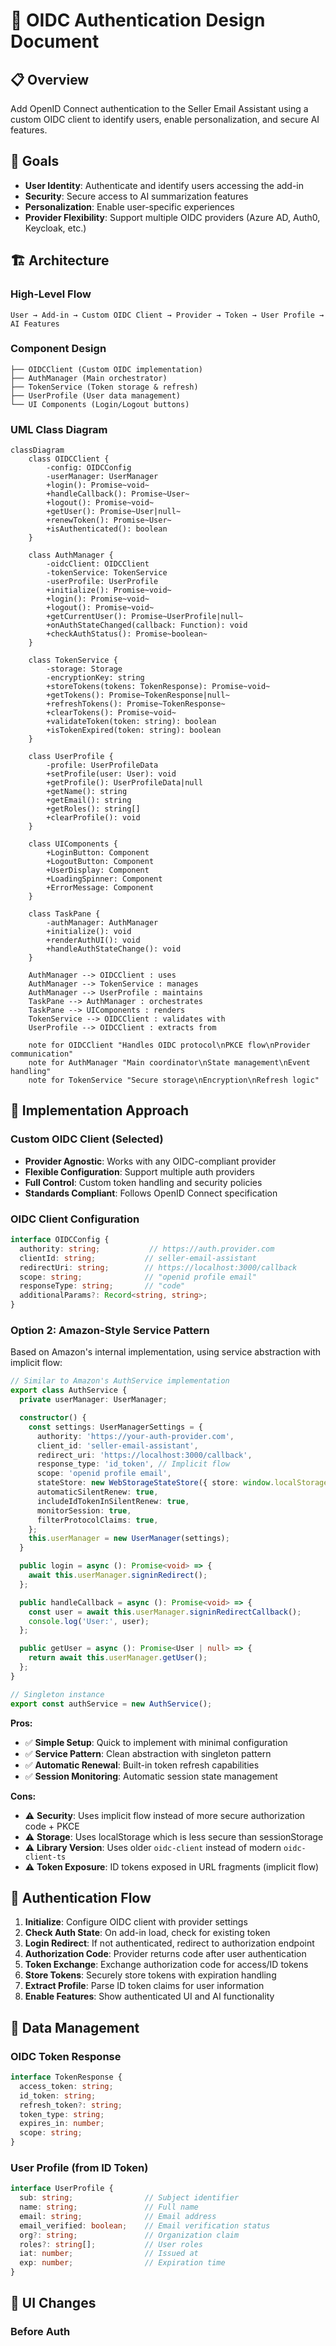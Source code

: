# 🔐 OIDC Authentication Design Document

## 📋 Overview
Add OpenID Connect authentication to the Seller Email Assistant using a custom OIDC client to identify users, enable personalization, and secure AI features.

## 🎯 Goals
- **User Identity**: Authenticate and identify users accessing the add-in
- **Security**: Secure access to AI summarization features  
- **Personalization**: Enable user-specific experiences
- **Provider Flexibility**: Support multiple OIDC providers (Azure AD, Auth0, Keycloak, etc.)

## 🏗️ Architecture

### High-Level Flow
```
User → Add-in → Custom OIDC Client → Provider → Token → User Profile → AI Features
```

### Component Design
```
├── OIDCClient (Custom OIDC implementation)
├── AuthManager (Main orchestrator)
├── TokenService (Token storage & refresh)
├── UserProfile (User data management)
└── UI Components (Login/Logout buttons)
```

### UML Class Diagram
```mermaid
classDiagram
    class OIDCClient {
        -config: OIDCConfig
        -userManager: UserManager
        +login(): Promise~void~
        +handleCallback(): Promise~User~
        +logout(): Promise~void~
        +getUser(): Promise~User|null~
        +renewToken(): Promise~User~
        +isAuthenticated(): boolean
    }

    class AuthManager {
        -oidcClient: OIDCClient
        -tokenService: TokenService
        -userProfile: UserProfile
        +initialize(): Promise~void~
        +login(): Promise~void~
        +logout(): Promise~void~
        +getCurrentUser(): Promise~UserProfile|null~
        +onAuthStateChanged(callback: Function): void
        +checkAuthStatus(): Promise~boolean~
    }

    class TokenService {
        -storage: Storage
        -encryptionKey: string
        +storeTokens(tokens: TokenResponse): Promise~void~
        +getTokens(): Promise~TokenResponse|null~
        +refreshTokens(): Promise~TokenResponse~
        +clearTokens(): Promise~void~
        +validateToken(token: string): boolean
        +isTokenExpired(token: string): boolean
    }

    class UserProfile {
        -profile: UserProfileData
        +setProfile(user: User): void
        +getProfile(): UserProfileData|null
        +getName(): string
        +getEmail(): string
        +getRoles(): string[]
        +clearProfile(): void
    }

    class UIComponents {
        +LoginButton: Component
        +LogoutButton: Component
        +UserDisplay: Component
        +LoadingSpinner: Component
        +ErrorMessage: Component
    }

    class TaskPane {
        -authManager: AuthManager
        +initialize(): void
        +renderAuthUI(): void
        +handleAuthStateChange(): void
    }

    AuthManager --> OIDCClient : uses
    AuthManager --> TokenService : manages
    AuthManager --> UserProfile : maintains
    TaskPane --> AuthManager : orchestrates
    TaskPane --> UIComponents : renders
    TokenService --> OIDCClient : validates with
    UserProfile --> OIDCClient : extracts from

    note for OIDCClient "Handles OIDC protocol\nPKCE flow\nProvider communication"
    note for AuthManager "Main coordinator\nState management\nEvent handling"
    note for TokenService "Secure storage\nEncryption\nRefresh logic"
```

## 🔧 Implementation Approach

### Custom OIDC Client (Selected)
- **Provider Agnostic**: Works with any OIDC-compliant provider
- **Flexible Configuration**: Support multiple auth providers
- **Full Control**: Custom token handling and security policies
- **Standards Compliant**: Follows OpenID Connect specification

### OIDC Client Configuration
```typescript
interface OIDCConfig {
  authority: string;           // https://auth.provider.com
  clientId: string;           // seller-email-assistant
  redirectUri: string;        // https://localhost:3000/callback
  scope: string;              // "openid profile email"
  responseType: string;       // "code"
  additionalParams?: Record<string, string>;
}
```

### Option 2: Amazon-Style Service Pattern
Based on Amazon's internal implementation, using service abstraction with implicit flow:

```typescript
// Similar to Amazon's AuthService implementation
export class AuthService {
  private userManager: UserManager;

  constructor() {
    const settings: UserManagerSettings = {
      authority: 'https://your-auth-provider.com',
      client_id: 'seller-email-assistant',
      redirect_uri: 'https://localhost:3000/callback',
      response_type: 'id_token', // Implicit flow
      scope: 'openid profile email',
      stateStore: new WebStorageStateStore({ store: window.localStorage }),
      automaticSilentRenew: true,
      includeIdTokenInSilentRenew: true,
      monitorSession: true,
      filterProtocolClaims: true,
    };
    this.userManager = new UserManager(settings);
  }

  public login = async (): Promise<void> => {
    await this.userManager.signinRedirect();
  };

  public handleCallback = async (): Promise<void> => {
    const user = await this.userManager.signinRedirectCallback();
    console.log('User:', user);
  };

  public getUser = async (): Promise<User | null> => {
    return await this.userManager.getUser();
  };
}

// Singleton instance
export const authService = new AuthService();
```

**Pros:**
- ✅ **Simple Setup**: Quick to implement with minimal configuration
- ✅ **Service Pattern**: Clean abstraction with singleton pattern
- ✅ **Automatic Renewal**: Built-in token refresh capabilities
- ✅ **Session Monitoring**: Automatic session state management

**Cons:**
- ⚠️ **Security**: Uses implicit flow instead of more secure authorization code + PKCE
- ⚠️ **Storage**: Uses localStorage which is less secure than sessionStorage
- ⚠️ **Library Version**: Uses older `oidc-client` instead of modern `oidc-client-ts`
- ⚠️ **Token Exposure**: ID tokens exposed in URL fragments (implicit flow)

## 🔄 Authentication Flow

1. **Initialize**: Configure OIDC client with provider settings
2. **Check Auth State**: On add-in load, check for existing token
3. **Login Redirect**: If not authenticated, redirect to authorization endpoint
4. **Authorization Code**: Provider returns code after user authentication
5. **Token Exchange**: Exchange authorization code for access/ID tokens
6. **Store Tokens**: Securely store tokens with expiration handling
7. **Extract Profile**: Parse ID token claims for user information
8. **Enable Features**: Show authenticated UI and AI functionality

## 💾 Data Management

### OIDC Token Response
```typescript
interface TokenResponse {
  access_token: string;
  id_token: string;
  refresh_token?: string;
  token_type: string;
  expires_in: number;
  scope: string;
}
```

### User Profile (from ID Token)
```typescript
interface UserProfile {
  sub: string;                // Subject identifier
  name: string;               // Full name
  email: string;              // Email address
  email_verified: boolean;    // Email verification status
  org?: string;               // Organization claim
  roles?: string[];           // User roles
  iat: number;                // Issued at
  exp: number;                // Expiration time
}
```

## 🎨 UI Changes

### Before Auth
```